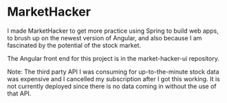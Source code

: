 # MarketHacker

I made MarketHacker to get more practice using Spring to build web apps, to brush up on the newest version of Angular, and also because I am fascinated by the potential of the stock market.

The Angular front end for this project is in the market-hacker-ui repository.

Note: The third party API I was consuming for up-to-the-minute stock data was expensive and I cancelled my subscription after I got this working. It is not currently deployed since there is no data coming in without the use of that API.
